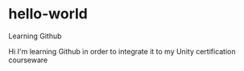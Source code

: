 # hello-world
Learning Github

Hi I'm learning Github in order to integrate it to my Unity certification courseware
